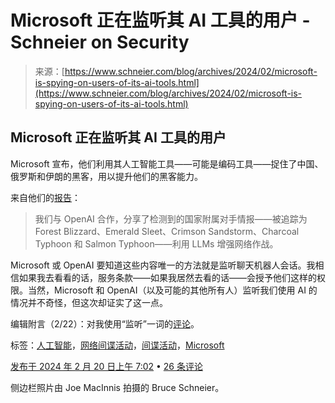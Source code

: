 <!--yml

分类：未分类

日期：2024-05-27 15:01:44

-->

# Microsoft 正在监听其 AI 工具的用户 - Schneier on Security

> 来源：[https://www.schneier.com/blog/archives/2024/02/microsoft-is-spying-on-users-of-its-ai-tools.html](https://www.schneier.com/blog/archives/2024/02/microsoft-is-spying-on-users-of-its-ai-tools.html)

## Microsoft 正在监听其 AI 工具的用户

Microsoft 宣布，他们利用其人工智能工具——可能是编码工具——捉住了中国、俄罗斯和伊朗的黑客，用以提升他们的黑客能力。

来自他们的[报告](https://www.microsoft.com/en-us/security/business/security-insider/reports/cyber-signals/cyber-signals-issue-6-navigating-cyberthreats-and-strengthening-defenses/)：

> 我们与 OpenAI 合作，分享了检测到的国家附属对手情报——被追踪为 Forest Blizzard、Emerald Sleet、Crimson Sandstorm、Charcoal Typhoon 和 Salmon Typhoon——利用 LLMs 增强网络作战。

Microsoft 或 OpenAI 要知道这些内容唯一的方法就是监听聊天机器人会话。我相信如果我去看看的话，服务条款——如果我居然去看的话——会授予他们这样的权限。当然，Microsoft 和 OpenAI（以及可能的其他所有人）监听我们使用 AI 的情况并不奇怪，但这次却证实了这一点。

编辑附言（2/22）：对我使用“监听”一词的[评论](https://ioc.exchange/@invisv/111970414897990787)。

标签：[人工智能](https://www.schneier.com/tag/artificial-intelligence/)，[网络间谍活动](https://www.schneier.com/tag/cyberespionage/)，[间谍活动](https://www.schneier.com/tag/espionage/)，[Microsoft](https://www.schneier.com/tag/microsoft/)

[发布于 2024 年 2 月 20 日上午 7:02](https://www.schneier.com/blog/archives/2024/02/microsoft-is-spying-on-users-of-its-ai-tools.html) • [26 条评论](https://www.schneier.com/blog/archives/2024/02/microsoft-is-spying-on-users-of-its-ai-tools.html#comments)

侧边栏照片由 Joe MacInnis 拍摄的 Bruce Schneier。
